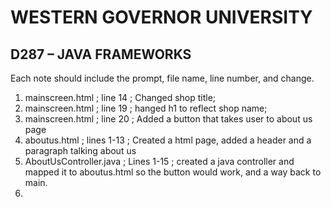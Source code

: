 
# WESTERN GOVERNOR UNIVERSITY 
## D287 – JAVA FRAMEWORKS

Each note should include the prompt, file name, line number, and change.

1. mainscreen.html ; line 14 ;  Changed shop title;
2. mainscreen.html ; line 19 ;  hanged h1 to reflect shop name;
3. mainscreen.html ; line 20 ;  Added a button that takes user to about us page
4. aboutus.html ; lines 1-13 ;  Created a html page, added a header and a paragraph talking about us
5. AboutUsController.java ; Lines 1-15 ; created a java controller and mapped it to aboutus.html so 
                                         the button would work, and a way back to main.
6. 


